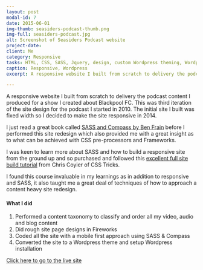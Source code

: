 ```yaml
---
layout: post
modal-id: 7
date: 2015-06-01
img-thumb: seasiders-podcast-thumb.png
img-full: seasiders-podcast.jpg
alt: Screenshot of Seasiders Podcast website
project-date: 
client: Me
category: Responsive
tasks: HTML, CSS, SASS, Jquery, design, custom Wordpress theming, Wordpress installation/management, podcast production 
caption: Responsive, Wordpress
excerpt: A responsive website I built from scratch to delivery the podcast content I produced for a show I created about Blackpool FC. 

---
```



A responsive website I built from scratch to delivery the podcast content I produced for a show I created about Blackpool FC.  This was third iteration of the site design for the podcast I started in 2010.  The initial site I built was fixed width so I decided to make the site responsive in 2014. 

I just read a great book called <a href="https://www.packtpub.com/web-development/sass-and-compass-designers">SASS and Compass by Ben Frain</a> before I performed this site redesign which also provided me with a great insight as to what can be achieved with CSS pre-processors and Frameworks. 

I was keen to learn more about SASS and how to build a responsive site from the ground up and so purchased and followed this <a href="https://css-tricks.com/lodge/v10/">excellent full site build tutorial</a> from Chris Coyier of CSS Tricks. 

I found this course invaluable in my learnings as in addition to responsive and SASS, it also taught me a great deal of techniques of how to approach a content heavy site redesign.  

#### What I did

1. Performed a content taxonomy to classify and order all my video, audio and blog content
2. Did rough site page designs in Fireworks
3. Coded all the site with a mobile first approach using SASS & Compass
4. Converted the site to a Wordpress theme and setup Wordpress installation 


<a href="http://seasiderspodcast.co.uk/">Click here to go to the live site</a>








